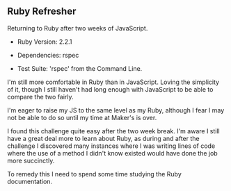 ## Ruby Refresher

Returning to Ruby after two weeks of JavaScript.

- Ruby Version:   2.2.1

- Dependencies:   rspec

- Test Suite:     'rspec' from the Command Line.


I'm still more comfortable in Ruby than in JavaScript. Loving the simplicity of it, though I still haven't had long enough with JavaScript to be able to compare the two fairly.

I'm eager to raise my JS to the same level as my Ruby, although I fear I may not be able to do so until my time at Maker's is over.

I found this challenge quite easy after the two week break. I'm aware I still have a great deal more to learn about Ruby, as during and after the challenge I discovered many instances where I was writing lines of code where the use of a method I didn't know existed would have done the job more succinctly.

To remedy this I need to spend some time studying the Ruby documentation.
